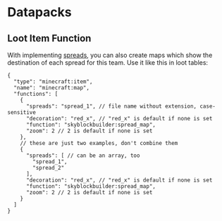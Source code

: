 # Datapacks
## Loot Item Function
With implementing [spreads](packdev.md#configuring-templates), you can also create maps which show the destination of
each spread for this team. Use it like this in loot tables:
```json5
{
  "type": "minecraft:item",
  "name": "minecraft:map",
  "functions": [
    {
      "spreads": "spread_1", // file name without extension, case-sensitive
      "decoration": "red_x", // "red_x" is default if none is set
      "function": "skyblockbuilder:spread_map",
      "zoom": 2 // 2 is default if none is set
    },
    // these are just two examples, don't combine them
    {
      "spreads": [ // can be an array, too
        "spread_1",
        "spread_2"
      ],
      "decoration": "red_x", // "red_x" is default if none is set
      "function": "skyblockbuilder:spread_map",
      "zoom": 2 // 2 is default if none is set
    }
  ]
}
```
